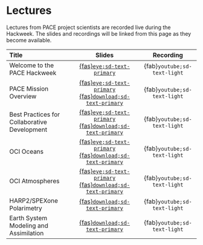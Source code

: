 # Lectures

Lectures from PACE project scientists are recorded live during the Hackweek. The slides
and recordings will be linked from this page as they become available.

| Title | Slides | Recording |
| :---- | :----: | :-------: |
| Welcome to the PACE Hackweek                 | [{fas}`eye;sd-text-primary`][welcome]                                                | {fab}`youtube;sd-text-light` |
| PACE Mission Overview                        | [{fas}`eye;sd-text-primary`][pace-ln] [{fas}`download;sd-text-primary`][pace-dl]     | {fab}`youtube;sd-text-light` |
| Best Practices for Collaborative Development | [{fas}`eye;sd-text-primary`][collab-ln] [{fas}`download;sd-text-primary`][collab-dl] | {fab}`youtube;sd-text-light` |
| OCI Oceans                                   | [{fas}`eye;sd-text-primary`][oc-ln] [{fas}`download;sd-text-primary`][oc-dl]         | {fab}`youtube;sd-text-light` |
| OCI Atmospheres                              | [{fas}`eye;sd-text-primary`][atm-ln] [{fas}`download;sd-text-primary`][atm-dl]       | {fab}`youtube;sd-text-light` |
| HARP2/SPEXone Polarimetry                    | [{fas}`download;sd-text-primary`][map-dl]                                            | {fab}`youtube;sd-text-light` |
| Earth System Modeling and Assimilation       | [{fas}`download;sd-text-primary`][esm-dl]                                            | {fab}`youtube;sd-text-light` |

[welcome]: https://docs.google.com/presentation/d/1BZ1t-3GsQ8d6ZeMfittVVJcwt4CPEUOAIeQgCfQTWcs/present?usp=sharing
[pace-ln]: https://drive.usercontent.google.com/download?id=19luv1goUJWjQ0VEF6brp9_I19BMs28EF&export=download&authuser=0
[pace-dl]: https://docs.google.com/presentation/d/16DG_2YUqdeZo4R2OEG4r0PY0dN5P-eZr8xfONv1VMoI/present?usp=sharing
[collab-ln]: https://docs.google.com/presentation/d/1pfjCAAb3Erv8mApSXZ5YyisSuh7a-gbMAjmmNiCP2j8/present?usp=sharing
[collab-dl]: https://drive.usercontent.google.com/download?id=1AE5ETm5qLn6szpClIU_mJkYM_w8uopRK&export=download&authuser=0
[oc-ln]: https://docs.google.com/presentation/d/1-qNHvlzfiU9iNtkAZ7Bfip6BdtYfbmMGIKAx2ZL3DnQ/present?usp=sharing
[oc-dl]: https://drive.usercontent.google.com/download?id=1qBh-4wLcawyM-o2klC4QlE082vFNJkwz&export=download&authuser=0
[atm-ln]: https://docs.google.com/presentation/d/1wOH5AvrWl-pEgG6_Uyq3bNliqYQEkkb9gCI_zbSjULE/present?usp=sharing
[atm-dl]: https://drive.usercontent.google.com/download?id=1uoLCmTtpYjDwXGjUWKMveMHpyJH1joMK&export=download&authuser=0
[map-dl]: https://drive.usercontent.google.com/download?id=1NRHvmG9o3T5xSLPvB5FByiI-P1hSyGNT&export=download&authuser=0
[esm-dl]: https://drive.usercontent.google.com/download?id=1POYwT8C_glrOB0_w-y1lxhkFVAj_hJHG&export=download&authuser=0
